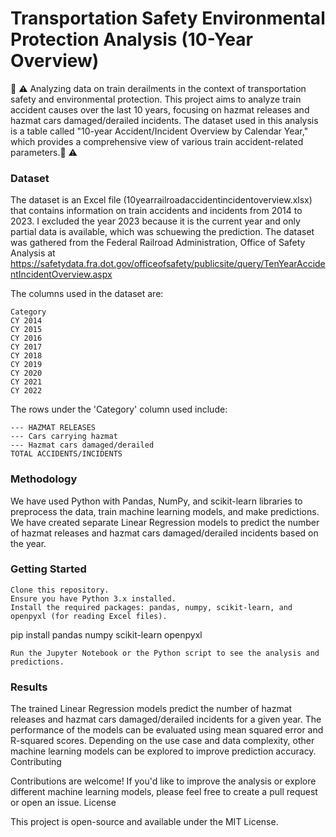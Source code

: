 # Transportation Safety Environmental Protection Analysis (10-Year Overview)
🚂 ⚠️ Analyzing data on train derailments in the context of transportation safety and environmental protection. This project aims to analyze train accident causes over the last 10 years, focusing on hazmat releases and hazmat cars damaged/derailed incidents. The dataset used in this analysis is a table called "10-year Accident/Incident Overview by Calendar Year," which provides a comprehensive view of various train accident-related parameters.🚂 ⚠️

### Dataset

The dataset is an Excel file (10yearrailroadaccidentincidentoverview.xlsx) that contains information on train accidents and incidents from 2014 to 2023. I excluded the year 2023 because it is the current year and only partial data is available, which was schuewing the prediction. The dataset was gathered from the Federal Railroad Administration, Office of Safety Analysis at https://safetydata.fra.dot.gov/officeofsafety/publicsite/query/TenYearAccidentIncidentOverview.aspx 

The columns used in the dataset are:

    Category
    CY 2014
    CY 2015
    CY 2016
    CY 2017
    CY 2018
    CY 2019
    CY 2020
    CY 2021
    CY 2022

The rows under the 'Category' column used include:

    --- HAZMAT RELEASES
    --- Cars carrying hazmat
    --- Hazmat cars damaged/derailed
    TOTAL ACCIDENTS/INCIDENTS

### Methodology

We have used Python with Pandas, NumPy, and scikit-learn libraries to preprocess the data, train machine learning models, and make predictions. We have created separate Linear Regression models to predict the number of hazmat releases and hazmat cars damaged/derailed incidents based on the year.

### Getting Started

    Clone this repository.
    Ensure you have Python 3.x installed.
    Install the required packages: pandas, numpy, scikit-learn, and openpyxl (for reading Excel files).


pip install pandas numpy scikit-learn openpyxl

    Run the Jupyter Notebook or the Python script to see the analysis and predictions.

### Results

The trained Linear Regression models predict the number of hazmat releases and hazmat cars damaged/derailed incidents for a given year. The performance of the models can be evaluated using mean squared error and R-squared scores. Depending on the use case and data complexity, other machine learning models can be explored to improve prediction accuracy.
Contributing

Contributions are welcome! If you'd like to improve the analysis or explore different machine learning models, please feel free to create a pull request or open an issue.
License

This project is open-source and available under the MIT License.
